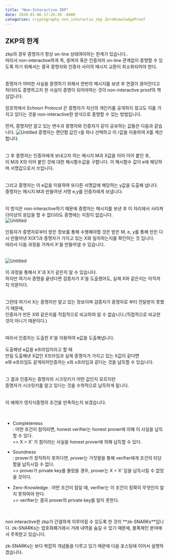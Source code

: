```yaml
---
title: "Non-Interactive ZKP"
date: 2020-01-06 17:26:28 -0400
categories: cryptography non_interactie_zkp ZeroKnowledgeProof
---
```


## ZKP의 한계
zkp의 경우 증명자가 항상 on-line 상태여야하는 한계가 있습니다..  
따라서 non-interactive하게 즉, 증며자 혹은 인증자의 on-line 관계없이 증명할 수 있도록 하기 위해서는 결국 증명자와 인증자 사이의 메시지 교환이 최소화되어야 한다.  
<br/>
<br/>
증명자가 어떠한 사실을 증명하기 위해서 한번의 메시지를 보낸 후 연결이 끊어진다고 하더라도 증명하고자 한 사실이 증명이 되어야하는 것이 non-interactive proof의 핵심입니다.
<br/>
<br/>
암호학에서 Schnorr Protocol 은 증명자가 자신의 개인키를 공개하지 않고도 이를 가지고 있다는 것을 non-interactive한 방식으로 증명할 수 있는 방법입니다.
<br/>
<br/>
먼저, 증명자만 알고 있는 변수과 증명자와 인증자가 같이 공유하는 값들은 다음과 같습니다.
![Untitled](https://user-images.githubusercontent.com/57262833/73606130-47f31c00-45ea-11ea-94e6-750cc2c15a1d.png)
증명자는 랜던함 값인 r을 하나 선택하고 이 r값을 이용하여 X를 계산합니다.  
<br/>
<br/>
그 후 증명자는 인증자에게 보내고자 하는 메시지 M과 X값을 이어 이어 붙인 후,  
이 M과 X의 이어 붙인 것에 대한 해시함수값을 구합니다. 이 해시함수 값이 e에 해당하며 서명값으로서 쓰입니다.  
<br/>
<br/>
그리고 증명자는 이 e값을 이용하여 또다른 서명값에 해당하는 y값을 도출해 냅니다.  
증명자는 메시지 M과 만들어낸 서명 e,y를 인증자에게 보냅니다.  
<br/>
<br/>
이 방식은 non-interactive하기 때문에 증명자는 메시지를 보낸 후 이 자리에서 사라져 더이상의 응답을 할 수 없더라도 증명에는 지장이 없습니다.  
![Untitled](https://www.notion.so/2-33d06921f1904e63bd47c80e2b4c711d#0779ad99586a468a9063da7d08ff08a0)
<br/>
<br/>
인증자가 증명자로부터 받은 정보를 통해 수행해야할 것은 받은 M, e, y를 통해 만든 다시 만들어낸 X(X')과 증명자가 가지고 있는 X와 일치하는지를 확인하는 것 입니다.  
따라서 다음 과정을 거쳐서 X'을 만들어낼 수 있습니다.  
<br/>
<br/>
![Untitled](https://www.notion.so/2-33d06921f1904e63bd47c80e2b4c711d#68158be3dd2647d3b23d06ceb90c0b8d)
<br/>
<br/>
이 과정을 통해서 X'과 X가 같은지 알 수 있습니다.  
하지만 여기서 증명을 끝낸다면 검증자가 X'을 도출했어도, 실제 X와 같은지는 아직까지 의문이다.  
<br/>
<br/>
그런데 여기서 X는 증명자만 알고 있는 정보이며 검증자가 증명자로 부터 전달받지 못했기 때문에,  
인증자가 만든 X와 같은지를 직접적으로 비교하여 알 수 없습니다.(직접적으로 비교한 것이 아니기 때문이다.)  
<br/>
<br/>
따라서 인증자는 도출한 X'을 이용하여 e값을 도출해냅니다.
<br/>
<br/>
도출해낸 e값을 e프라임이라고 할 때  
만일 도출해낸 X값인 X프라임과 실제 증명자가 가지고 있는 X값이 같다면  
e와 e프라임도 같게되어인증자는 x와 x프라임과 같다는 것을 납득할 수 있습니다.  
<br/>
<br/>
그 결과 인증자는 증명자의 시크릿키가 어떤 값인지 모르지만  
증명자가 시크릿키를 알고 있다는 것을 수학적으로 납득하게 됩니다.  
<br/>
<br/>
이 예제가 영지식증명의 조건을 만족하는지 보겠습니다.  
<br/>
<br/>
- Completeness  
: 어떤 조건이 참이라면, honest verifier는 honest prover에 의해 이 사실을 납득할 수 있다.  
=> X = X’ 가 참이라는 사실을 honest prover에 의해 납득할 수 있다.  

- Soundness  
: prover가 정직하지 못하다면, prover는 거짓말을 통해 verifier에게 조건의 타당함을 납득시킬 수 없다.  
=> prover가 private key를 몰랐을 경우, prover는 X = X’ 임을 납득시킬 수 없었을 것이다.  

- Zero-Knowledge
: 어떤 조건이 참일 때, verifier는 이 조건이 정확히 무엇인지 알지 못하여야 한다.  
=> verifier는 결국 prover의 private key를 알지 못한다.  
<br/>
<br/>
non interactive한 zkp가 간결하게 이루어질 수 있도록 한 것이 **zk-SNARKs**입니다.   
zk-SNARKs는 암호화폐거래시 거래 내역을 숨길 수 있기 때문에, 블록체인 분야에서 주목받고 있습니다.
<br/>
<br/>
zk-SNARKs는 보다 복잡하 개념들을 다루고 있기 때문에 다음 포스팅에 이어서 설명하겠습니다.



